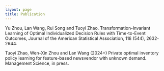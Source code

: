 ```yaml
---
layout: page
title: Publication
---
```


Yu Zhou, Lan Wang, Rui Song and Tuoyi Zhao. Transformation-Invariant Learning of Optimal Individualized Decision Rules with Time-to-Event Outcomes,  Journal of the American Statistical Association, 118 (544), 2632-2644.

Tuoyi Zhao, Wen-Xin Zhou and Lan Wang (2024+) Private optimal inventory policy learning for feature-based newsvendor with unknown demand. Management Science, in press.
